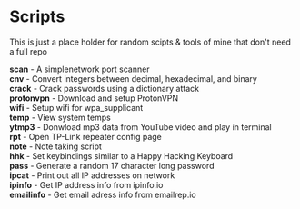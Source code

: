 Scripts
=======

This is just a place holder for random scipts & tools of mine that don't need a full repo

**scan** - A simplenetwork port scanner  
**cnv** - Convert integers between decimal, hexadecimal, and binary  
**crack** - Crack passwords using a dictionary attack  
**protonvpn** - Download and setup ProtonVPN  
**wifi** - Setup wifi for wpa_supplicant  
**temp** - View system temps  
**ytmp3** - Donwload mp3 data from YouTube video and play in terminal  
**rpt** - Open TP-Link repeater config page  
**note** - Note taking script  
**hhk** - Set keybindings similar to a Happy Hacking Keyboard  
**pass** - Generate a random 17 character long password  
**ipcat** - Print out all IP addresses on network  
**ipinfo** - Get IP address info from ipinfo.io  
**emailinfo** - Get email adress info from emailrep.io  

